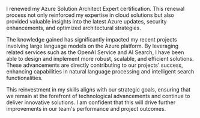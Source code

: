 I renewed my Azure Solution Architect Expert certification. This renewal process not only reinforced my expertise in cloud solutions but also provided valuable insights into the latest Azure updates, security enhancements, and optimized architectural strategies.

The knowledge gained has significantly impacted my recent projects involving large language models on the Azure platform. By leveraging related services such as the OpenAI Service and AI Search, I have been able to design and implement more robust, scalable, and efficient solutions. These advancements are directly contributing to our projects' success, enhancing capabilities in natural language processing and intelligent search functionalities.

This reinvestment in my skills aligns with our strategic goals, ensuring that we remain at the forefront of technological advancements and continue to deliver innovative solutions. I am confident that this will drive further improvements in our team's performance and project outcomes.
